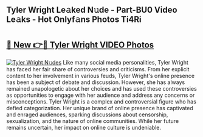 ## Tyler Wright Le𝚊ked N𝚞de - Part-BU0 Video Le𝚊ks - Hot Onlyf𝚊ns Photos Ti4Ri

# <h2><a href="http://ab79936.deff.icu/?id=Tyler+Wright">🔗 New 👉🔴 Tyler Wright VIDEO Photos</a></h2>

[![Tyler Wright N𝚞des](https://i.imgur.com/rIISA9y.gif)](http://ab79936.deff.icu/?id=Tyler+Wright)
Like many social media personalities, Tyler Wright has faced her fair share of controversies and criticisms. From her explicit content to her involvement in various feuds, Tyler Wright's online presence has been a subject of debate and discussion. However, she has always remained unapologetic about her choices and has used these controversies as opportunities to engage with her audience and address any concerns or misconceptions. Tyler Wright is a complex and controversial figure who has defied categorization. Her unique brand of online presence has captivated and enraged audiences, sparking discussions about censorship, sexualization, and the nature of online communities. While her future remains uncertain, her impact on online culture is undeniable.
